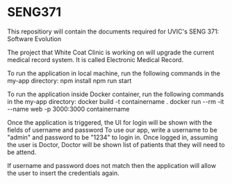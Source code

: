 # SENG371

This repositiory will contain the documents required for UVIC's SENG 371: Software Evolution 

The project that White Coat Clinic is working on will upgrade the current medical record system. It is called Electronic Medical Record.

To run the application in local machine, run the following commands in the my-app directory:
npm install
npm run start

To run the application inside Docker container, run the following commands in the my-app directory:
docker build -t containername .
docker run --rm -it --name web -p 3000:3000 containername

Once the application is triggered, the UI for login will be shown with the fields of username and password
To use our app, write a username to be "admin" and password to be "1234" to login in.
Once logged in, assuming the user is Doctor, Doctor will be shown list of patients that they will need to be attend.

If username and password does not match then the application will allow the user to insert the credentials again.
